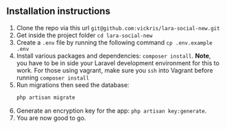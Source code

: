 ## Installation instructions
1. Clone the repo via this url `git@github.com:vickris/lara-social-new.git`
2. Get inside the project folder `cd lara-social-new`
3. Create a `.env` file by running the following command `cp .env.example .env`
4. Install various packages and dependencies: `composer install`. **Note**, you have to be in side your Laravel development environment for this to work. For those using vagrant, make sure you `ssh` into Vagrant before running `composer install`
5. Run migrations then seed the database:
    ```bash
    php artisan migrate
    ```
6. Generate an encryption key for the app: `php artisan key:generate`.
7. You are now good to go.
